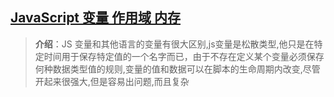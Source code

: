 ## [JavaScript 变量 作用域 内存](#)
> **介绍**：JS 变量和其他语言的变量有很大区别,js变量是松散类型,他只是在特定时间用于保存特定值的一个名字而已，由于不存在定义某个变量必须保存何种数据类型值的规则,变量的值和数据可以在脚本的生命周期内改变,尽管开起来很强大,但是容易出问题,而且复杂